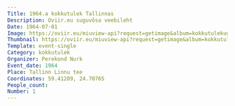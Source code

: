 ```yaml
---
Title: 1964.a kokkutulek Tallinnas
Description: Oviir.eu suguvõsa veebileht
Date: 1964-07-01
Image: https://oviir.eu/miuview-api?request=getimage&album=kokkutulekud&item=1964-1.-kokkutulek-tallinnas-linnu-teel-nurkade-juures-vol2.jpg&size=1200&mode=longest
Thumbnail: https://oviir.eu/miuview-api?request=getimage&album=kokkutulekud&item=1964-1.-kokkutulek-tallinnas-linnu-teel-nurkade-juures-vol2.jpg&size=600&mode=square
Template: event-single
Category: kokkutulek
Organizer: Perekond Nurk
Event_date: 1964
Place: Tallinn Linnu tee
Coordinates: 59.41289, 24.70765
People_count:
Number: 1
---
```

